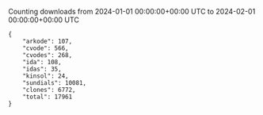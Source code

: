 
Counting downloads from 2024-01-01 00:00:00+00:00 UTC to 2024-02-01 00:00:00+00:00 UTC

```
{
    "arkode": 107,
    "cvode": 566,
    "cvodes": 268,
    "ida": 108,
    "idas": 35,
    "kinsol": 24,
    "sundials": 10081,
    "clones": 6772,
    "total": 17961
}
```
